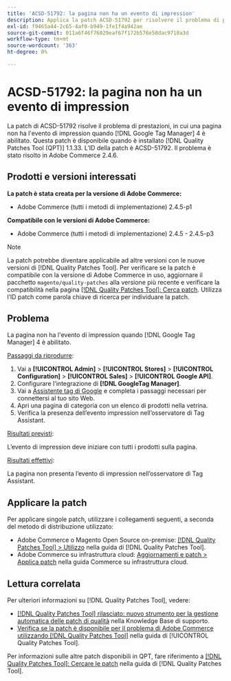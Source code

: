 ```yaml
---
title: 'ACSD-51792: la pagina non ha un evento di impression'
description: Applica la patch ACSD-51792 per risolvere il problema di prestazioni di Adobe Commerce, in cui una pagina non presenta l’evento di impression quando è abilitato Google Tag Manager 4.
exl-id: f9465a44-2c65-4af0-b949-1fe1f4a942ae
source-git-commit: 011a6f46f76029eaf67f172b576e58dac9710a3d
workflow-type: tm+mt
source-wordcount: '363'
ht-degree: 0%

---
```


# ACSD-51792: la pagina non ha un evento di impression

La patch di ACSD-51792 risolve il problema di prestazioni, in cui una pagina non ha l&#39;evento di impression quando [!DNL Google Tag Manager] 4 è abilitato. Questa patch è disponibile quando è installato [!DNL Quality Patches Tool (QPT)] 1.1.33. L’ID della patch è ACSD-51792. Il problema è stato risolto in Adobe Commerce 2.4.6.

## Prodotti e versioni interessati

**La patch è stata creata per la versione di Adobe Commerce:**

* Adobe Commerce (tutti i metodi di implementazione) 2.4.5-p1

**Compatibile con le versioni di Adobe Commerce:**

* Adobe Commerce (tutti i metodi di implementazione) 2.4.5 - 2.4.5-p3

>[!NOTE]
>
>La patch potrebbe diventare applicabile ad altre versioni con le nuove versioni di [!DNL Quality Patches Tool]. Per verificare se la patch è compatibile con la versione di Adobe Commerce in uso, aggiornare il pacchetto `magento/quality-patches` alla versione più recente e verificare la compatibilità nella pagina [[!DNL Quality Patches Tool]: Cerca patch](https://experienceleague.adobe.com/tools/commerce-quality-patches/index.html). Utilizza l’ID patch come parola chiave di ricerca per individuare la patch.

## Problema

La pagina non ha l&#39;evento di impression quando [!DNL Google Tag Manager] 4 è abilitato.

<u>Passaggi da riprodurre</u>:

1. Vai a **[!UICONTROL Admin]** > **[!UICONTROL Stores]** > **[!UICONTROL Configuration]** > **[!UICONTROL Sales]** > **[!UICONTROL Google API]**.
1. Configurare l&#39;integrazione di **[!DNL GoogleTag Manager]**.
1. Vai a [Assistente tag di Google](https://tagassistant.google.com/) e completa i passaggi necessari per connettersi al tuo sito Web.
1. Apri una pagina di categoria con un elenco di prodotti nella vetrina.
1. Verifica la presenza dell’evento impression nell’osservatore di Tag Assistant.

<u>Risultati previsti</u>:

L’evento di impression deve iniziare con tutti i prodotti sulla pagina.

<u>Risultati effettivi</u>:

La pagina non presenta l’evento di impression nell’osservatore di Tag Assistant.

## Applicare la patch

Per applicare singole patch, utilizzare i collegamenti seguenti, a seconda del metodo di distribuzione utilizzato:

* Adobe Commerce o Magento Open Source on-premise: [[!DNL Quality Patches Tool] > Utilizzo](/help/tools/quality-patches-tool/usage.md) nella guida di [!DNL Quality Patches Tool].
* Adobe Commerce su infrastruttura cloud: [Aggiornamenti e patch > Applica patch](https://experienceleague.adobe.com/docs/commerce-cloud-service/user-guide/develop/upgrade/apply-patches.html) nella guida Commerce su infrastruttura cloud.

## Lettura correlata

Per ulteriori informazioni su [!DNL Quality Patches Tool], vedere:

* [[!DNL Quality Patches Tool] rilasciato: nuovo strumento per la gestione automatica delle patch di qualità](https://experienceleague.adobe.com/en/docs/commerce-operations/tools/quality-patches-tool/quality-patches-tool-to-self-serve-quality-patches) nella Knowledge Base di supporto.
* [Verifica se la patch è disponibile per il problema di Adobe Commerce utilizzando  [!DNL Quality Patches Tool]](/help/tools/quality-patches-tool/patches-available-in-qpt/check-patch-for-magento-issue-with-magento-quality-patches.md) nella guida di [!UICONTROL Quality Patches Tool].


Per informazioni sulle altre patch disponibili in QPT, fare riferimento a [[!DNL Quality Patches Tool]: Cercare le patch](https://experienceleague.adobe.com/tools/commerce-quality-patches/index.html) nella guida di [!DNL Quality Patches Tool].
